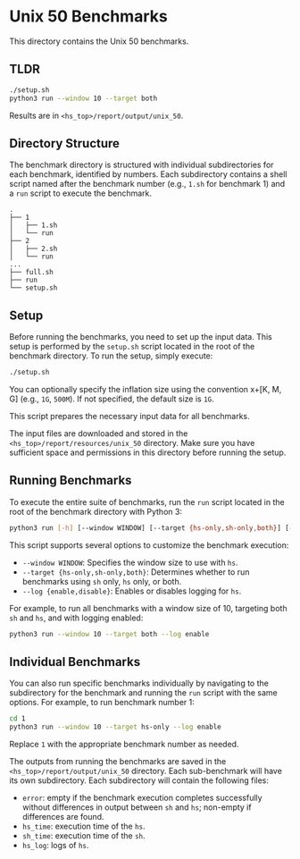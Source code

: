# Unix 50 Benchmarks

This directory contains the Unix 50 benchmarks.

## TLDR
```bash
./setup.sh
python3 run --window 10 --target both
```

Results are in `<hs_top>/report/output/unix_50`.

## Directory Structure

The benchmark directory is structured with individual subdirectories for each benchmark, identified by numbers. Each subdirectory contains a shell script named after the benchmark number (e.g., `1.sh` for benchmark 1) and a `run` script to execute the benchmark.

```
.
├── 1
│   ├── 1.sh
│   └── run
├── 2
│   ├── 2.sh
│   └── run
...
├── full.sh
├── run
└── setup.sh
```

## Setup

Before running the benchmarks, you need to set up the input data. This setup is performed by the `setup.sh` script located in the root of the benchmark directory. To run the setup, simply execute:

```sh
./setup.sh
```

You can optionally specify the inflation size using the convention x+[K, M, G] (e.g., `1G`, `500M`). If not specified, the default size is `1G`.

This script prepares the necessary input data for all benchmarks.

The input files are downloaded and stored in the `<hs_top>/report/resources/unix_50` directory. Make sure you have sufficient space and permissions in this directory before running the setup.


## Running Benchmarks

To execute the entire suite of benchmarks, run the `run` script located in the root of the benchmark directory with Python 3:

```bash
python3 run [-h] [--window WINDOW] [--target {hs-only,sh-only,both}] [--log {enable,disable}]
```

This script supports several options to customize the benchmark execution:

- `--window WINDOW`: Specifies the window size to use with `hs`.
- `--target {hs-only,sh-only,both}`: Determines whether to run benchmarks using `sh` only, `hs` only, or both.
- `--log {enable,disable}`: Enables or disables logging for `hs`.

For example, to run all benchmarks with a window size of 10, targeting both `sh` and `hs`, and with logging enabled:

```bash
python3 run --window 10 --target both --log enable
```

## Individual Benchmarks

You can also run specific benchmarks individually by navigating to the subdirectory for the benchmark and running the `run` script with the same options. For example, to run benchmark number 1:

```bash
cd 1
python3 run --window 10 --target hs-only --log enable
```

Replace `1` with the appropriate benchmark number as needed.


The outputs from running the benchmarks are saved in the `<hs_top>/report/output/unix_50` directory. Each sub-benchmark will have its own subdirectory. Each subdirectory will contain the following files:

- `error`: empty if the benchmark execution completes successfully without differences in output between `sh` and `hs`; non-empty if differences are found.
- `hs_time`: execution time of the `hs`.
- `sh_time`: execution time of the `sh`.
- `hs_log`: logs of `hs`.
